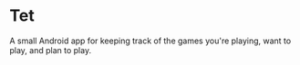 # Tet
A small Android app for keeping track of the games you're playing, want to play, and plan to play.
